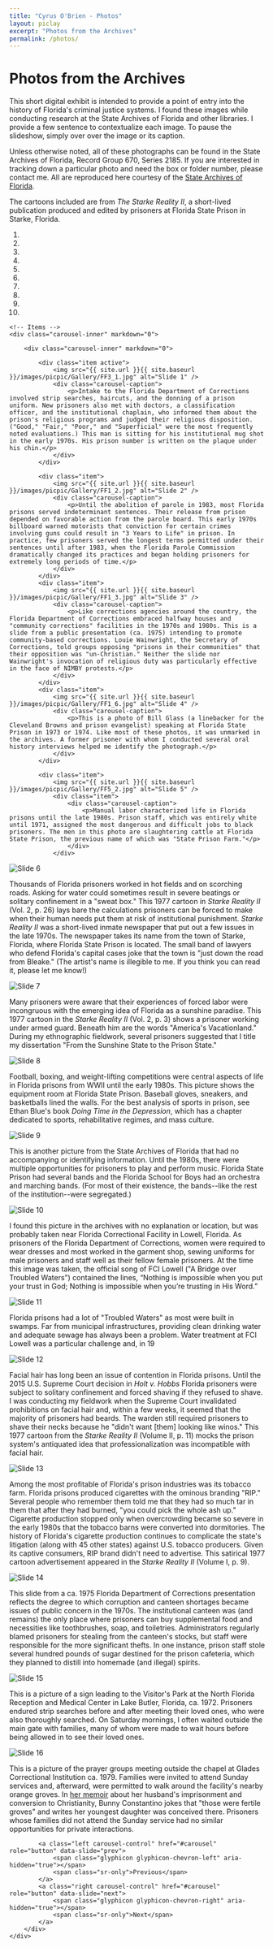 ```yaml
---
title: "Cyrus O'Brien - Photos"
layout: piclay
excerpt: "Photos from the Archives"
permalink: /photos/
---
```


# Photos from the Archives

This short digital exhibit is intended to provide a point of entry into the history of Florida's criminal justice systems. I found these images while conducting research at the State Archives of Florida and other libraries. I provide a few sentence to contextualize each image. To pause the slideshow, simply over over the image or its caption.

Unless otherwise noted, all of these photographs can be found in the State Archives of Florida, Record Group 670, Series 2185. If you are interested in tracking down a particular photo and need the box or folder number, please contact me. All are reproduced here courtesy of the [State Archives of Florida](http://dos.myflorida.com/library-archives/about-us/about-the-state-archives-of-florida/).

The cartoons included are from _The Starke Reality II_, a short-lived publication produced and edited by prisoners at Florida State Prison in Starke, Florida.


<div markdown="0" id="carousel" class="carousel slide" data-ride="carousel" data-interval="5000" data-pause="hover" >
    <!-- Menu -->
    <ol class="carousel-indicators">
        <li data-target="#carousel" data-slide-to="0" class="active"></li>
        <li data-target="#carousel" data-slide-to="1"></li>
        <li data-target="#carousel" data-slide-to="2"></li>
        <li data-target="#carousel" data-slide-to="3"></li>
        <li data-target="#carousel" data-slide-to="4"></li>
        <li data-target="#carousel" data-slide-to="5"></li>
        <li data-target="#carousel" data-slide-to="6"></li>
        <li data-target="#carousel" data-slide-to="7"></li>
        <li data-target="#carousel" data-slide-to="8"></li>
        <li data-target="#carousel" data-slide-to="9"></li>
    </ol>

    <!-- Items -->
    <div class="carousel-inner" markdown="0">

        <div class="carousel-inner" markdown="0">

            <div class="item active">
                <img src="{{ site.url }}{{ site.baseurl }}/images/picpic/Gallery/FF3_1.jpg" alt="Slide 1" />
                <div class="carousel-caption">
                    <p>Intake to the Florida Department of Corrections involved strip searches, haircuts, and the donning of a prison uniform. New prisoners also met with doctors, a classification officer, and the institutional chaplain, who informed them about the prison's religious programs and judged their religious disposition. ("Good," "Fair," "Poor," and "Superficial" were the most frequently noted evaluations.) This man is sitting for his institutional mug shot in the early 1970s. His prison number is written on the plaque under his chin.</p>
                </div>
            </div>

            <div class="item">
                <img src="{{ site.url }}{{ site.baseurl }}/images/picpic/Gallery/FF1_2.jpg" alt="Slide 2" />
                <div class="carousel-caption">
                    <p>Until the abolition of parole in 1983, most Florida prisons served indeterminant sentences. Their release from prison depended on favorable action from the parole board. This early 1970s billboard warned motorists that conviction for certain crimes involving guns could result in "3 Years to Life" in prison. In practice, few prisoners served the longest terms permitted under their sentences until after 1983, when the Florida Parole Commission dramatically changed its practices and began holding prisoners for extremely long periods of time.</p>
                </div>
            </div>
            <div class="item">
                <img src="{{ site.url }}{{ site.baseurl }}/images/picpic/Gallery/FF1_3.jpg" alt="Slide 3" />
                <div class="carousel-caption">
                    <p>Like corrections agencies around the country, the Florida Department of Corrections embraced halfway houses and "community corrections" facilities in the 1970s and 1980s. This is a slide from a public presentation (ca. 1975) intending to promote community-based corrections. Louie Wainwright, the Secretary of Corrections, told groups opposing "prisons in their communities" that their opposition was "un-Christian." Neither the slide nor Wainwright's invocation of religious duty was particularly effective in the face of NIMBY protests.</p>
                </div>
            </div>
            <div class="item">
                <img src="{{ site.url }}{{ site.baseurl }}/images/picpic/Gallery/FF1_6.jpg" alt="Slide 4" />
                <div class="carousel-caption">
                    <p>This is a photo of Bill Glass (a linebacker for the Cleveland Browns and prison evangelist) speaking at Florida State Prison in 1973 or 1974. Like most of these photos, it was unmarked in the archives. A former prisoner with whom I conducted several oral history interviews helped me identify the photograph.</p>
                </div>
            </div>

            <div class="item">
                <img src="{{ site.url }}{{ site.baseurl }}/images/picpic/Gallery/FF5_2.jpg" alt="Slide 5" />
                <div class="item">
                    <div class="carousel-caption">
                        <p>Manual labor characterized life in Florida prisons until the late 1980s. Prison staff, which was entirely white until 1971, assigned the most dangerous and difficult jobs to black prisoners. The men in this photo are slaughtering cattle at Florida State Prison, the previous name of which was "State Prison Farm."</p>
                    </div>
                </div>
  </div>
                <div class="item">
                    <img src="{{ site.url }}{{ site.baseurl }}/images/picpic/Gallery/cartoon1.jpg" alt="Slide 6" />
                    <div class="carousel-caption">
                        <p>Thousands of Florida prisoners worked in hot fields and on scorching roads. Asking for water could sometimes result in severe beatings or solitary confinement in a "sweat box." This 1977 cartoon in <i>Starke Reality II</i> (Vol. 2, p. 26) lays bare the calculations prisoners can be forced to make when their human needs put them at risk of institutional punishment. <i>Starke Reality II</i> was a short-lived inmate newspaper that put out a few issues in the late 1970s. The newspaper takes its name from the town of Starke, Florida, where Florida State Prison is located. The small band of lawyers who defend Florida's capital cases joke that the town is "just down the road from Bleake." (The artist's name is illegible to me. If you think you can read it, please let me know!)</p>
                    </div>
                </div>
  <div class="item">
                    <img src="{{ site.url }}{{ site.baseurl }}/images/picpic/Gallery/getawaycartoon.jpg" alt="Slide 7" />
                    <div class="carousel-caption">
                        <p>Many prisoners were aware that their experiences of forced labor were incongruous with the emerging idea of Florida as a sunshine paradise. This 1977 cartoon in the <i>Starke Reality II</i> (Vol. 2, p. 3) shows a prisoner working under armed guard. Beneath him are the words "America's Vacationland." During my ethnographic fieldwork, several prisoners suggested that I title my dissertation "From the Sunshine State to the Prison State."</p>
                    </div>
                </div>
 <div class="item">
                    <img src="{{ site.url }}{{ site.baseurl }}/images/picpic/Gallery/FF4_3.jpg" alt="Slide 8" />
                    <div class="carousel-caption">
                        <p>Football, boxing, and weight-lifting competitions were central aspects of life in Florida prisons from WWII until the early 1980s. This picture shows the equipment room at Florida State Prison. Baseball gloves, sneakers, and basketballs lined the walls. For the best analysis of sports in prison, see Ethan Blue's book <i>Doing Time in the Depression</i>, which has a chapter dedicated to sports, rehabilitative regimes, and mass culture.</p>
                    </div>
                </div>
<div class="item">
                    <img src="{{ site.url }}{{ site.baseurl }}/images/picpic/Gallery/FF9_2.jpg" alt="Slide 9" />
                    <div class="carousel-caption">
                        <p>This is another picture from the State Archives of Florida that had no accompanying or identifying information. Until the 1980s, there were multiple opportunities for prisoners to play and perform music. Florida State Prison had several bands and the Florida School for Boys had an orchestra and marching bands. (For most of their existence, the bands--like the rest of the institution--were segregated.) </p>
                    </div>
                </div>
                <div class="item">
<img src="{{ site.url }}{{ site.baseurl }}/images/picpic/Gallery/FF4_2.jpg" alt="Slide 10" />
                <div class="carousel-caption">
                   <p>I found this picture in the archives with no explanation or location, but was probably taken near Florida Correctional Facility in Lowell, Florida. As prisoners of the Florida Department of Corrections, women were required to wear dresses and most worked in the garment shop, sewing uniforms for male prisoners and staff well as their fellow female prisoners. At the time this image was taken, the official song of FCI Lowell ("A Bridge over Troubled Waters") contained the lines, “Nothing is impossible when you put your trust in God; Nothing is impossible when you’re trusting in His Word.”</p>
                 </div>
                 </div>
   <div class="item">
<img src="{{ site.url }}{{ site.baseurl }}/images/picpic/Gallery/swampcartoon.jpg" alt="Slide 11" />
                <div class="carousel-caption">
                   <p>Florida prisons had a lot of "Troubled Waters" as most were built in swamps. Far from municipal infrastructures, providing clean drinking water and adequate sewage has always been a problem. Water treatment at FCI Lowell was a particular challenge and, in 19</p>
                 </div>
                 </div>
<div class="item">
<img src="{{ site.url }}{{ site.baseurl }}/images/picpic/Gallery/beardcartoon.jpg" alt="Slide 12" />
                <div class="carousel-caption">
                   <p>Facial hair has long been an issue of contention in Florida prisons. Until the 2015 U.S. Supreme Court decision in <i>Holt v. Hobbs</i> Florida prisoners were subject to solitary confinement and forced shaving if they refused to shave. I was conducting my fieldwork when the Supreme Court invalidated prohibitions on facial hair and, within a few weeks, it seemed that the majority of prisoners had beards. The warden still required prisoners to shave their necks because he "didn't want [them] looking like winos." This 1977 cartoon from the <i>Starke Reality II</i> (Volume II, p. 11) mocks the prison system's antiquated idea that professionalization was incompatible with facial hair. </p>
                 </div>
                 </div>
<div class="item">
                    <img src="{{ site.url }}{{ site.baseurl }}/images/picpic/Gallery/ripcartoon.jpg" alt="Slide 13" />
                    <div class="carousel-caption">
                        <p>Among the most profitable of Florida's prison industries was its tobacco farm. Florida prisons produced cigarettes with the ominous branding "RIP." Several people who remember them told me that they had so much tar in them that after they had burned, "you could pick the whole ash up." Cigarette production stopped only when overcrowding became so severe in the early 1980s that the tobacco barns were converted into dormitories. The history of Florida's cigarette production continues to complicate the state's litigation (along with 45 other states) against U.S. tobacco producers. Given its captive consumers, RIP brand didn't need to advertise. This satirical 1977 cartoon advertisement appeared in the <i>Starke Reality II</i> (Volume I, p. 9). </p>
                    </div>
                </div>
            <div class="item">
                <img src="{{ site.url }}{{ site.baseurl }}/images/picpic/Gallery/FF1_5.jpg" alt="Slide 14" />
                <div class="carousel-caption">
                    <p>This slide from a ca. 1975 Florida Department of Corrections presentation reflects the degree to which corruption and canteen shortages became issues of public concern in the 1970s. The institutional canteen was (and remains) the only place where prisoners can buy supplemental food and necessities like toothbrushes, soap, and toiletries. Administrators regularly blamed prisoners for stealing from the canteen's stocks, but staff were responsible for the more significant thefts. In one instance, prison staff stole several hundred pounds of sugar destined for the prison cafeteria, which they planned to distill into homemade (and illegal) spirits.</p>
                </div>
            </div>
            <div class="item">
                <img src="{{ site.url }}{{ site.baseurl }}/images/picpic/Gallery/shakedown.jpg" alt="Slide 15" />
                <div class="carousel-caption">
                    <p>This is a picture of a sign leading to the Visitor's Park at the North Florida Reception and Medical Center in Lake Butler, Florida, ca. 1972. Prisoners endured strip searches before and after meeting their loved ones, who were also thoroughly searched. On Saturday mornings, I often waited outside the main gate with families, many of whom were made to wait hours before being allowed in to see their loved ones.</p>
                </div>
            </div>
            <div class="item">
                <img src="{{ site.url }}{{ site.baseurl }}/images/picpic/Gallery/FF9_1.jpg" alt="Slide 16" />
                <div class="carousel-caption">
                    <p>This is a picture of the prayer groups meeting outside the chapel at Glades Correctional Institution ca. 1979. Families were invited to attend Sunday services and, afterward, were permitted to walk around the facility's nearby orange groves. In <a href="http://www.worldcat.org/oclc/12431182"> her memoir</a> about her husband's imprisonment and conversion to Christianity, Bunny Constantino jokes that "those were fertile groves" and writes her youngest daughter was conceived there. Prisoners whose families did not attend the Sunday service had no similar opportunities for private interactions.</p>
                </div>
            </div>



            <a class="left carousel-control" href="#carousel" role="button" data-slide="prev">
                <span class="glyphicon glyphicon-chevron-left" aria-hidden="true"></span>
                <span class="sr-only">Previous</span>
            </a>
            <a class="right carousel-control" href="#carousel" role="button" data-slide="next">
                <span class="glyphicon glyphicon-chevron-right" aria-hidden="true"></span>
                <span class="sr-only">Next</span>
            </a>
        </div>
    </div>


<div class="buffer">
</div>